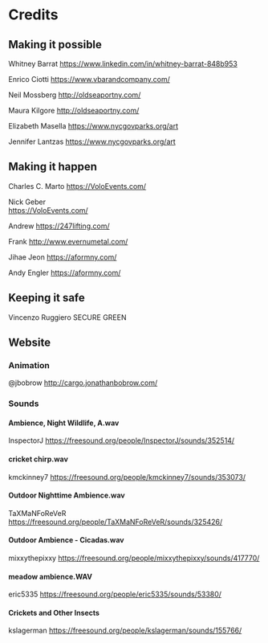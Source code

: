# Credits

## Making it possible

Whitney Barrat
https://www.linkedin.com/in/whitney-barrat-848b953

Enrico Ciotti
https://www.vbarandcompany.com/

Neil Mossberg
http://oldseaportny.com/

Maura Kilgore
http://oldseaportny.com/

Elizabeth Masella
https://www.nycgovparks.org/art

Jennifer Lantzas
https://www.nycgovparks.org/art

## Making it happen

Charles C. Marto
https://VoloEvents.com/

Nick Geber  
https://VoloEvents.com/

Andrew
https://247lifting.com/

Frank
http://www.evernumetal.com/

Jihae Jeon
https://aformny.com/

Andy Engler
https://aformny.com/

## Keeping it safe

Vincenzo Ruggiero
SECURE GREEN

## Website

### Animation 
@jbobrow
http://cargo.jonathanbobrow.com/

### Sounds

#### Ambience, Night Wildlife, A.wav
InspectorJ
https://freesound.org/people/InspectorJ/sounds/352514/

#### cricket chirp.wav
kmckinney7
https://freesound.org/people/kmckinney7/sounds/353073/

#### Outdoor Nighttime Ambience.wav
TaXMaNFoReVeR
https://freesound.org/people/TaXMaNFoReVeR/sounds/325426/

#### Outdoor Ambience - Cicadas.wav
mixxythepixxy
https://freesound.org/people/mixxythepixxy/sounds/417770/

#### meadow ambience.WAV
eric5335
https://freesound.org/people/eric5335/sounds/53380/

#### Crickets and Other Insects
kslagerman
https://freesound.org/people/kslagerman/sounds/155766/


